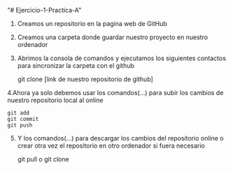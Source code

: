 "# Ejercicio-1-Practica-A" 

1. Creamos un repositorio en la pagina web de GitHub

2. Creamos una carpeta donde guardar nuestro proyecto en nuestro ordenador

3. Abrimos la consola de comandos y ejecutamos los siguientes contactos para sincronizar la carpeta con el github

	git clone [link de nuestro repositorio de github]

4.Ahora ya solo debemos usar los comandos(...) para subir los cambios de nuestro repositorio local al online

	git add
	git commit
	git push

5. Y los comandos(...) para descargar los cambios del repositorio online o crear otra vez el repositorio en otro ordenador si fuera necesario

	git pull 
	o
	git clone
